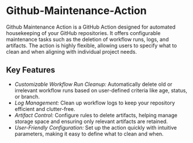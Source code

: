 # Github-Maintenance-Action

Github Maintenance Action is a GitHub Action designed for automated housekeeping of your GitHub repositories. It offers configurable maintenance tasks such as the deletion of workflow runs, logs, and artifacts. The action is highly flexible, allowing users to specify what to clean and when aligning with individual project needs.

## Key Features

* _Customizable Workflow Run Cleanup:_ Automatically delete old or irrelevant workflow runs based on user-defined criteria like age, status, or branch.
* _Log Management:_ Clean up workflow logs to keep your repository efficient and clutter-free.
* _Artifact Control:_ Configure rules to delete artifacts, helping manage storage space and ensuring only relevant artifacts are retained.
* _User-Friendly Configuration:_ Set up the action quickly with intuitive parameters, making it easy to define what to clean and when.
